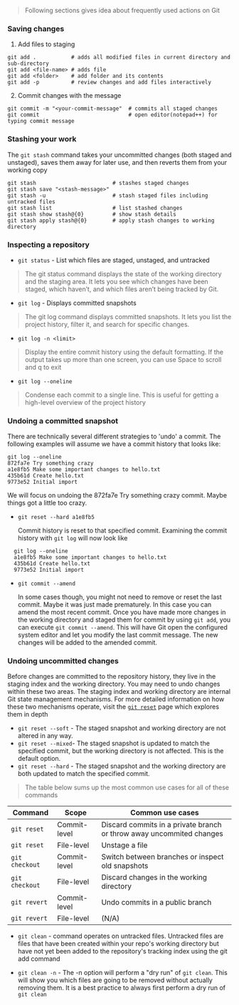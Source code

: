 > Following sections gives idea about frequently used actions on Git

### Saving  changes
1. Add files to staging
```
git add .           # adds all modified files in current directory and sub-directory
git add <file-name> # adds file
git add <folder>    # add folder and its contents 
git add -p          # review changes and add files interactively
```
2. Commit changes with the message
```
git commit -m "<your-commit-message"  # commits all staged changes
git commit                            # open editor(notepad++) for typing commit message
```

### Stashing your work
The `git stash` command takes your uncommitted changes (both staged and unstaged), saves them away for later use, and then reverts them from your working copy
```
git stash                        # stashes staged changes
git stash save "<stash-message>"
git stash -u                     # stash staged files including untracked files
git stash list                   # list stashed changes
git stash show stash@{0}         # show stash details
git stash apply stash@{0}        # apply stash changes to working directory
```

### Inspecting a repository

- `git status` - List which files are staged, unstaged, and untracked
> The git status command displays the state of the working directory and the staging area. It lets you see which changes have been staged, which haven’t, and which files aren’t being tracked by Git.

- `git log` - Displays committed snapshots
> The git log command displays committed snapshots. It lets you list the project history, filter it, and search for specific changes.

-  `git log -n <limit>`
> Display the entire commit history using the default formatting. If the output takes up more than one screen, you can use Space to scroll and q to exit

- `git log --oneline`
> Condense each commit to a single line. This is useful for getting a high-level overview of the project history

### Undoing a committed snapshot
There are technically several different strategies to 'undo' a commit. The following examples will assume we have a commit history that looks like:
```
git log --oneline
872fa7e Try something crazy
a1e8fb5 Make some important changes to hello.txt
435b61d Create hello.txt
9773e52 Initial import
```
We will focus on undoing the 872fa7e Try something crazy commit. Maybe things got a little too crazy.


- `git reset --hard a1e8fb5 ` 

   Commit history is reset to that specified commit. Examining the commit history with `git log` will now look like
```
  git log --oneline
  a1e8fb5 Make some important changes to hello.txt
  435b61d Create hello.txt
  9773e52 Initial import
```

- `git commit --amend`

   In some cases though, you might not need to remove or reset the last commit. Maybe it was just made prematurely. In this case you can amend the most recent commit. Once you have made more changes in the working directory and staged them for commit by using `git add`, you can execute `git commit --amend`. This will have Git open the configured system editor and let you modify the last commit message. The new changes will be added to the amended commit.

### Undoing uncommitted changes

Before changes are committed to the repository history, they live in the staging index and the working directory. You may need to undo changes within these two areas. The staging index and working directory are internal Git state management mechanisms. For more detailed information on how these two mechanisms operate, visit the [`git reset`](https://www.atlassian.com/git/tutorials/resetting-checking-out-and-reverting) page which explores them in depth

- `git reset --soft` - The staged snapshot and working directory are not altered in any way.
- `git reset --mixed`- The staged snapshot is updated to match the specified commit, but the working directory is not affected. This is the default option.
- `git reset --hard` - The staged snapshot and the working directory are both updated to match the specified commit.

>The table below sums up the most common use cases for all of these commands

Command | Scope | Common use cases
--------|-------|-----------------
`git reset` | Commit-level | Discard commits in a private branch or throw away uncommited changes
`git reset` | File-level |Unstage a file
`git checkout` | Commit-level | Switch between branches or inspect old snapshots
`git checkout` | File-level | Discard changes in the working directory
`git revert` | Commit-level | Undo commits in a public branch
`git revert` | File-level | (N/A)

- `git clean` - command operates on untracked files. Untracked files are files that have been created within your repo's working directory but have not yet been added to the repository's tracking index using the git add command

- `git clean -n` - The -n option will perform a "dry run" of `git clean`. This will show you which files are going to be removed without actually removing them. It is a best practice to always first perform a dry run of `git clean`